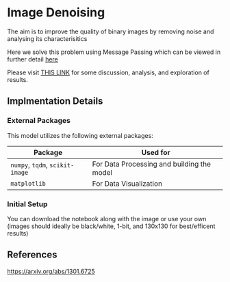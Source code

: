# Image Denoising
The aim is to improve the quality of binary images by removing noise and analysing its characterisitics

Here we solve this problem using Message Passing which can be viewed in further detail [here](https://arxiv.org/abs/2306.04107)

Please visit [THIS LINK](https://github.com/AkashSanthanam/ImageDenoising/blob/main/Image_Denoising.pdf) for some discussion, analysis, and exploration of results.

## Implmentation Details

### External Packages
This model utilizes the following external packages:

<div align="center">

| Package                                                                                                | Used for                                                     |
|--------------------------------------------------------------------------------------------------------|--------------------------------------------------------------|
| `numpy`, `tqdm`, `scikit-image`                                                                        | For Data Processing and building the model                   |
| `matplotlib`                                                                                           | For Data Visualization                                       |


</div>

### Initial Setup
You can download the notebook along with the image or use your own (images should ideally be black/white, 1-bit, and 130x130 for best/efficent results)

## References

https://arxiv.org/abs/1301.6725


